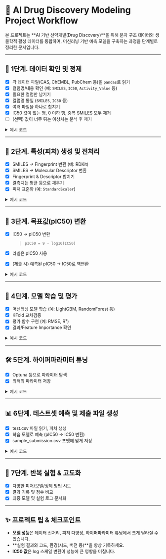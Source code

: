 # 🧬 AI Drug Discovery Modeling Project Workflow

본 프로젝트는 **AI 기반 신약개발(Drug Discovery)**을 위해 분자 구조 데이터와 생물학적 활성 데이터를 통합하여, 머신러닝 기반 예측 모델을 구축하는 과정을 단계별로 정리한 문서입니다.

---

## 📁 1단계. 데이터 확인 및 정제

- [x] 각 데이터 파일(CAS, ChEMBL, PubChem 등)을 `pandas`로 읽기
- [x] 컬럼명/내용 확인 (예: `SMILES`, `IC50`, `Activity_Value` 등)
- [x] 필요한 컬럼만 남기기  
- [x] 컬럼명 통일 (`SMILES`, `IC50` 등)
- [x] 여러 파일을 하나로 합치기
- [x] IC50 값이 없는 행, 0 이하 행, 중복 SMILES 모두 제거  
- [ ] (선택) 값이 너무 튀는 이상치는 분석 후 제거

<details>
<summary>예시 코드</summary>

```python
import pandas as pd

chembl = pd.read_csv('ChEMBL.csv', sep=';')
pubchem = pd.read_csv('PubChem.csv', sep=',')

# 컬럼명 맞추기
chembl = chembl.rename(columns={'Activity_Value': 'IC50'})
pubchem = pubchem.rename(columns={'Activity': 'IC50'})

# 필요한 컬럼만 남기기
chembl = chembl[['SMILES', 'IC50']]
pubchem = pubchem[['SMILES', 'IC50']]

# 합치기
df = pd.concat([chembl, pubchem], ignore_index=True)

# IC50 결측/0이하/중복 제거
df = df.dropna(subset=['SMILES', 'IC50'])
df = df[df['IC50'] > 0]
df = df.drop_duplicates(subset=['SMILES'])
````

</details>

---

## 🧪 2단계. 특성(피처) 생성 및 전처리

* [x] SMILES → Fingerprint 변환 (예: RDKit)
* [x] SMILES → Molecular Descriptor 변환
* [x] Fingerprint & Descriptor 합치기
* [x] 결측치는 평균 등으로 채우기
* [x] 피처 표준화 (예: `StandardScaler`)

<details>
<summary>예시 코드</summary>

```python
from rdkit import Chem
from rdkit.Chem import AllChem, Descriptors
from sklearn.preprocessing import StandardScaler
import numpy as np

def smiles_to_fp(smiles, nbits=2048):
    mol = Chem.MolFromSmiles(smiles)
    if mol:
        return AllChem.GetMorganFingerprintAsBitVect(mol, 2, nBits=nbits)
    else:
        return None

fps = [smiles_to_fp(s) for s in df['SMILES']]
# 디스크립터도 추가
desc = [Descriptors.MolWt(Chem.MolFromSmiles(s)) for s in df['SMILES']]

# 결측 처리
desc = np.nan_to_num(desc)
features = np.column_stack([fps, desc])
scaler = StandardScaler()
X = scaler.fit_transform(features)
```

</details>

---

## 🎯 3단계. 목표값(pIC50) 변환

* [x] IC50 → pIC50 변환

  > `pIC50 = 9 - log10(IC50)`
* [x] 라벨은 pIC50 사용
* [x] (제출 시) 예측된 pIC50 → IC50로 역변환

<details>
<summary>예시 코드</summary>

```python
import numpy as np
df['pIC50'] = 9 - np.log10(df['IC50'])
```

</details>

---

## 🤖 4단계. 모델 학습 및 평가

* [x] 머신러닝 모델 학습 (예: LightGBM, RandomForest 등)
* [x] KFold 교차검증
* [x] 평가 함수 구현 (예: RMSE, R²)
* [x] 결과/Feature Importance 확인

<details>
<summary>예시 코드</summary>

```python
from sklearn.model_selection import KFold
from sklearn.ensemble import RandomForestRegressor
from sklearn.metrics import mean_squared_error, r2_score

kf = KFold(n_splits=5, shuffle=True, random_state=42)
for train_idx, val_idx in kf.split(X):
    model = RandomForestRegressor()
    model.fit(X[train_idx], y[train_idx])
    preds = model.predict(X[val_idx])
    print('R2:', r2_score(y[val_idx], preds))
    print('RMSE:', mean_squared_error(y[val_idx], preds, squared=False))
```

</details>

---

## 🛠️ 5단계. 하이퍼파라미터 튜닝

* [x] Optuna 등으로 파라미터 탐색
* [x] 최적의 파라미터 저장

<details>
<summary>예시 코드</summary>

```python
import optuna

def objective(trial):
    n_estimators = trial.suggest_int('n_estimators', 100, 1000)
    max_depth = trial.suggest_int('max_depth', 5, 30)
    model = RandomForestRegressor(n_estimators=n_estimators, max_depth=max_depth)
    model.fit(X_train, y_train)
    preds = model.predict(X_val)
    return mean_squared_error(y_val, preds, squared=False)

study = optuna.create_study(direction='minimize')
study.optimize(objective, n_trials=30)
```

</details>

---

## 📊 6단계. 테스트셋 예측 및 제출 파일 생성

* [x] test.csv 파일 읽기, 피처 생성
* [x] 학습 모델로 예측 (pIC50 → IC50 변환)
* [x] sample\_submission.csv 포맷에 맞게 저장

<details>
<summary>예시 코드</summary>

```python
test = pd.read_csv('test.csv')
test_fp = [smiles_to_fp(s) for s in test['SMILES']]
test_desc = [Descriptors.MolWt(Chem.MolFromSmiles(s)) for s in test['SMILES']]
test_features = np.column_stack([test_fp, test_desc])
test_X = scaler.transform(test_features)

test_pIC50 = model.predict(test_X)
test['IC50'] = 10 ** (9 - test_pIC50)

submission = test[['ID', 'IC50']]
submission.to_csv('submission.csv', index=False)
```

</details>

---

## 🔄 7단계. 반복 실험 & 고도화

* [x] 다양한 피처/모델/정제 방법 시도
* [x] 결과 기록 및 점수 비교
* [x] 최종 모델 및 실험 로그 문서화

---

## ✨ 프로젝트 팁 & 체크포인트

* **모델 성능**은 데이터 전처리, 피처 다양성, 하이퍼파라미터 튜닝에서 크게 달라질 수 있습니다.
* \*\*실험 결과와 코드, 환경(시드, 버전 등)\*\*을 항상 기록하세요.
* **IC50 값**은 log 스케일 변환이 성능에 큰 영향을 미칩니다.

